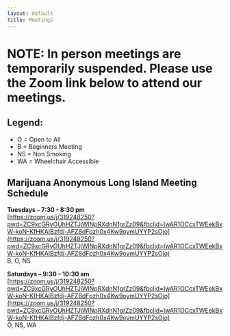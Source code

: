 ```yaml
---
layout: default
title: Meetings
---
```


# NOTE: In person meetings are temporarily suspended. Please use the Zoom link below to attend our meetings.

## **Legend:**
* O = Open to All
* B = Beginners Meeting
* NS = Non Smoking
* WA = Wheelchair Accessible

## **Marijuana Anonymous Long Island Meeting Schedule**

**Tuesdays – 7:30 - 8:30 pm**  
[https://zoom.us/j/319248250?pwd=ZC9xcGRyOUhHZTJjWlNpRXdnN1grZz09&fbclid=IwAR1OCcxTWEekBxW-koN-KfHKAIBzfdj-AFZ8dFpzh0x4Kw9oymUYYP2sOjo](https://zoom.us/j/319248250?pwd=ZC9xcGRyOUhHZTJjWlNpRXdnN1grZz09&fbclid=IwAR1OCcxTWEekBxW-koN-KfHKAIBzfdj-AFZ8dFpzh0x4Kw9oymUYYP2sOjo)  
B, O, NS  

**Saturdays – 9:30 – 10:30 am**  
[https://zoom.us/j/319248250?pwd=ZC9xcGRyOUhHZTJjWlNpRXdnN1grZz09&fbclid=IwAR1OCcxTWEekBxW-koN-KfHKAIBzfdj-AFZ8dFpzh0x4Kw9oymUYYP2sOjo](https://zoom.us/j/319248250?pwd=ZC9xcGRyOUhHZTJjWlNpRXdnN1grZz09&fbclid=IwAR1OCcxTWEekBxW-koN-KfHKAIBzfdj-AFZ8dFpzh0x4Kw9oymUYYP2sOjo)  
O, NS, WA